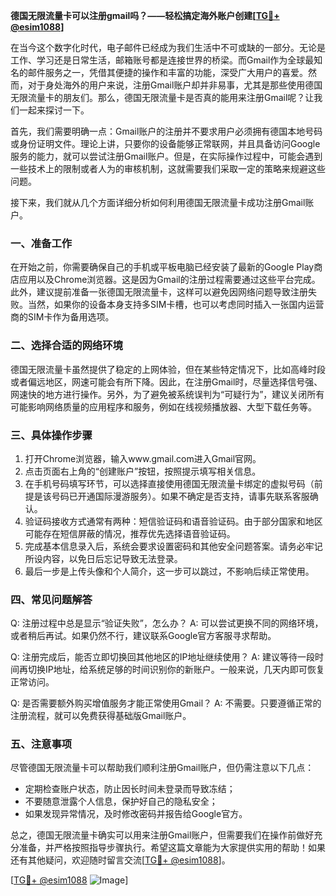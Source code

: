 **德国无限流量卡可以注册gmail吗？——轻松搞定海外账户创建[[TG💪+ @esim1088](https://t.me/s/esim1088)]**

在当今这个数字化时代，电子邮件已经成为我们生活中不可或缺的一部分。无论是工作、学习还是日常生活，邮箱账号都是连接世界的桥梁。而Gmail作为全球最知名的邮件服务之一，凭借其便捷的操作和丰富的功能，深受广大用户的喜爱。然而，对于身处海外的用户来说，注册Gmail账户却并非易事，尤其是那些使用德国无限流量卡的朋友们。那么，德国无限流量卡是否真的能用来注册Gmail呢？让我们一起来探讨一下。

首先，我们需要明确一点：Gmail账户的注册并不要求用户必须拥有德国本地号码或身份证明文件。理论上讲，只要你的设备能够正常联网，并且具备访问Google服务的能力，就可以尝试注册Gmail账户。但是，在实际操作过程中，可能会遇到一些技术上的限制或者人为的审核机制，这就需要我们采取一定的策略来规避这些问题。

接下来，我们就从几个方面详细分析如何利用德国无限流量卡成功注册Gmail账户。

### **一、准备工作**
在开始之前，你需要确保自己的手机或平板电脑已经安装了最新的Google Play商店应用以及Chrome浏览器。这是因为Gmail的注册过程需要通过这些平台完成。此外，建议提前准备一张德国无限流量卡，这样可以避免因网络问题导致注册失败。当然，如果你的设备本身支持多SIM卡槽，也可以考虑同时插入一张国内运营商的SIM卡作为备用选项。

### **二、选择合适的网络环境**
德国无限流量卡虽然提供了稳定的上网体验，但在某些特定情况下，比如高峰时段或者偏远地区，网速可能会有所下降。因此，在注册Gmail时，尽量选择信号强、网速快的地方进行操作。另外，为了避免被系统误判为“可疑行为”，建议关闭所有可能影响网络质量的应用程序和服务，例如在线视频播放器、大型下载任务等。

### **三、具体操作步骤**
1. 打开Chrome浏览器，输入www.gmail.com进入Gmail官网。
2. 点击页面右上角的“创建账户”按钮，按照提示填写相关信息。
3. 在手机号码填写环节，可以选择直接使用德国无限流量卡绑定的虚拟号码（前提是该号码已开通国际漫游服务）。如果不确定是否支持，请事先联系客服确认。
4. 验证码接收方式通常有两种：短信验证码和语音验证码。由于部分国家和地区可能存在短信屏蔽的情况，推荐优先选择语音验证码。
5. 完成基本信息录入后，系统会要求设置密码和其他安全问题答案。请务必牢记所设内容，以免日后忘记导致无法登录。
6. 最后一步是上传头像和个人简介，这一步可以跳过，不影响后续正常使用。

### **四、常见问题解答**
Q: 注册过程中总是显示“验证失败”，怎么办？
A: 可以尝试更换不同的网络环境，或者稍后再试。如果仍然不行，建议联系Google官方客服寻求帮助。

Q: 注册完成后，能否立即切换回其他地区的IP地址继续使用？
A: 建议等待一段时间再切换IP地址，给系统足够的时间识别你的新账户。一般来说，几天内即可恢复正常访问。

Q: 是否需要额外购买增值服务才能正常使用Gmail？
A: 不需要。只要遵循正常的注册流程，就可以免费获得基础版Gmail账户。

### **五、注意事项**
尽管德国无限流量卡可以帮助我们顺利注册Gmail账户，但仍需注意以下几点：
- 定期检查账户状态，防止因长时间未登录而导致冻结；
- 不要随意泄露个人信息，保护好自己的隐私安全；
- 如果发现异常情况，及时修改密码并报告给Google官方。

总之，德国无限流量卡确实可以用来注册Gmail账户，但需要我们在操作前做好充分准备，并严格按照指导步骤执行。希望这篇文章能为大家提供实用的帮助！如果还有其他疑问，欢迎随时留言交流[[TG💪+ @esim1088](https://t.me/s/esim1088)]。

[[TG💪+ @esim1088](https://t.me/s/esim1088) ![Image](https://i.postimg.cc/4NQfJmqS/Snipaste-2025-05-13-00-14-12.png)]